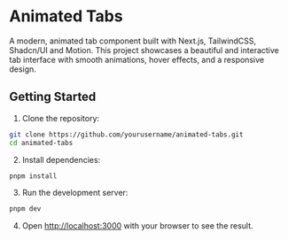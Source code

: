 # Animated Tabs

A modern, animated tab component built with Next.js, TailwindCSS, Shadcn/UI and Motion. This project showcases a beautiful and interactive tab interface with smooth animations, hover effects, and a responsive design.

## Getting Started

1. Clone the repository:
```bash
git clone https://github.com/yourusername/animated-tabs.git
cd animated-tabs
```

2. Install dependencies:
```bash
pnpm install
```

3. Run the development server:
```bash
pnpm dev
```

4. Open [http://localhost:3000](http://localhost:3000) with your browser to see the result.